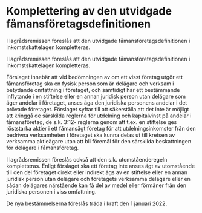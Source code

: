 # Komplettering av den utvidgade fåmansföretagsdefinitionen

I lagrådsremissen föreslås att den utvidgade fåmansföretagsdefinitionen i inkomstskattelagen kompletteras.

I lagrådsremissen föreslås att den utvidgade fåmansföretagsdefinitionen i inkomstskattelagen kompletteras.

Förslaget innebär att vid bedömningen av om ett visst företag utgör ett fåmansföretag ska en fysisk person som är delägare och verksam i betydande omfattning i företaget, och samtidigt har ett bestämmande inflytande i en stiftelse eller en annan juridisk person utan delägare som äger andelar i företaget, anses äga den juridiska personens andelar i det prövade företaget. Förslaget syftar till att säkerställa att det inte är möjligt att kringgå de särskilda reglerna för utdelning och kapitalvinst på andelar i fåmansföretag, de s.k. 3:12- reglerna genom att t.ex. en stiftelse ges röststarka aktier i ett fåmansägt företag för att utdelningsinkomster från den bedrivna verksamheten i företaget ska kunna delas ut till kretsen av verksamma aktieägare utan att bli föremål för den särskilda beskattningen för delägare i fåmansföretag.

I lagrådsremissen föreslås också att den s.k. utomståenderegeln kompletteras. Enligt förslaget ska ett företag inte anses ägt av utomstående till den del företaget direkt eller indirekt ägs av en stiftelse eller en annan juridisk person utan delägare och företagets verksamma delägare eller en sådan delägares närstående kan få del av medel eller förmåner från den juridiska personen i viss omfattning.

De nya bestämmelserna föreslås träda i kraft den 1 januari 2022.
